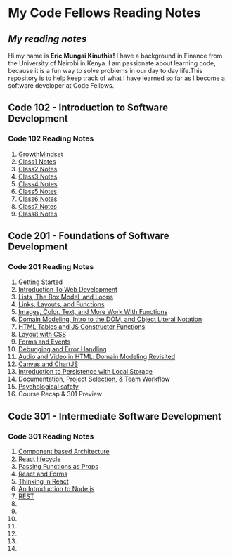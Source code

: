 # My Code Fellows Reading Notes

## *My reading notes*

Hi my name is **Eric Mungai Kinuthia!** I have a background in Finance from the University of Nairobi in Kenya. I am passionate about learning code, because it is a fun way to solve problems in our day to day life.This repository is to help keep track of what I have learned so far as I become a software developer at Code Fellows.

## **Code 102 - Introduction to Software Development**

### Code 102 Reading Notes

1. [GrowthMindset](https://ericmungai97.github.io/reading-notes/GrowthMindset)
2. [Class1 Notes](https://ericmungai97.github.io/reading-notes/Class1)
3. [Class2 Notes](https://ericmungai97.github.io/reading-notes/class2)
4. [Class3 Notes](https://ericmungai97.github.io/reading-notes/Class3)
5. [Class4 Notes](https://ericmungai97.github.io/reading-notes/Class4)
6. [Class5 Notes](https://ericmungai97.github.io/reading-notes/Class5)
7. [Class6 Notes](https://ericmungai97.github.io/reading-notes/Class6)
8. [Class7 Notes](https://ericmungai97.github.io/reading-notes/Class7)
9. [Class8 Notes](https://ericmungai97.github.io/reading-notes/Class8)

## **Code 201 - Foundations of Software Development**

### Code 201 Reading Notes

1. [Getting Started](https://ericmungai97.github.io/reading-notes/class1)
2. [Introduction To Web Development](https://ericmungai97.github.io/reading-notes/class2)
3. [Lists, The Box Model, and Loops](https://ericmungai97.github.io/reading-notes/class3)
4. [Links, Layouts, and Functions](https://ericmungai97.github.io/reading-notes/class4)
5. [Images, Color, Text, and More Work With Functions](https://ericmungai97.github.io/reading-notes/class5)
6. [Domain Modeling, Intro to the DOM, and Object Literal Notation](https://ericmungai97.github.io/reading-notes/class6)
7. [HTML Tables and JS Constructor Functions](https://ericmungai97.github.io/reading-notes/class7)
8. [Layout with CSS](https://ericmungai97.github.io/reading-notes/class8)
9. [Forms and Events](https://ericmungai97.github.io/reading-notes/class9)
10. [Debugging and Error Handling](https://ericmungai97.github.io/reading-notes/class10)
11. [Audio and Video in HTML; Domain Modeling Revisited](https://ericmungai97.github.io/reading-notes/class11)
12. [Canvas and ChartJS](https://ericmungai97.github.io/reading-notes/class12)
13. [Introduction to Persistence with Local Storage](https://ericmungai97.github.io/reading-notes/class13)
14. [Documentation, Project Selection, & Team Workflow](https://ericmungai97.github.io/reading-notes/class14)
15. [Psychological safety](https://ericmungai97.github.io/reading-notes/Psychologicalsafety)
16. Course Recap & 301 Preview

## **Code 301 - Intermediate Software Development**

### Code 301 Reading Notes

1. [Component based Architecture](https://ericmungai97.github.io/reading-notes/classone)
2. [React lifecycle](https://ericmungai97.github.io/reading-notes/classtwo)
3. [Passing Functions as Props](https://ericmungai97.github.io/reading-notes/classthree)
4. [React and Forms](https://ericmungai97.github.io/reading-notes/classfour)
5. [Thinking in React](https://ericmungai97.github.io/reading-notes/classfive)
6. [An Introduction to Node.js](https://ericmungai97.github.io/reading-notes/classsix)
7. [REST](https://ericmungai97.github.io/reading-notes/classseven)
8. []()
9. []()
10. []()
11. []()
12. []()
14. []()
15. []()

